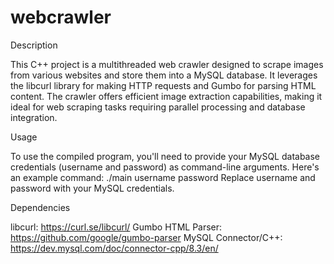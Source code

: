 # webcrawler
Description

This C++ project is a multithreaded web crawler designed to scrape images from various websites and store them into a MySQL database. It leverages the libcurl library for making HTTP requests and Gumbo for parsing HTML content. The crawler offers efficient image extraction capabilities, making it ideal for web scraping tasks requiring parallel processing and database integration.

Usage

To use the compiled program, you'll need to provide your MySQL database credentials (username and password) as command-line arguments. Here's an example command:
./main username password
Replace username and password with your MySQL credentials.

Dependencies

libcurl: https://curl.se/libcurl/
Gumbo HTML Parser: https://github.com/google/gumbo-parser
MySQL Connector/C++: https://dev.mysql.com/doc/connector-cpp/8.3/en/
